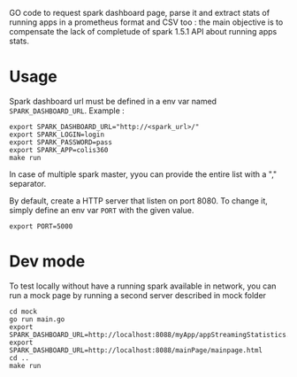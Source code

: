 GO code to request spark dashboard page, parse it and extract stats of 
running apps in a prometheus format and CSV too : the main objective is 
to compensate the lack of completude of spark 1.5.1 API about running 
apps stats.

# Usage

Spark dashboard url must be defined in a env var named `SPARK_DASHBOARD_URL`.
Example :
```
export SPARK_DASHBOARD_URL="http://<spark_url>/"
export SPARK_LOGIN=login
export SPARK_PASSWORD=pass
export SPARK_APP=colis360
make run
```

In case of multiple spark master, yyou can provide the entire list with a "," separator.

By default, create a HTTP server that listen on port 8080. To change it,
simply define an env var `PORT` with the given value.
```
export PORT=5000
```

# Dev mode

To test locally without have a running spark available in network, you can 
run a mock page by running a second server described in mock folder

````
cd mock
go run main.go
export SPARK_DASHBOARD_URL=http://localhost:8088/myApp/appStreamingStatistics.html
export SPARK_DASHBOARD_URL=http://localhost:8088/mainPage/mainpage.html
cd ..
make run
````

